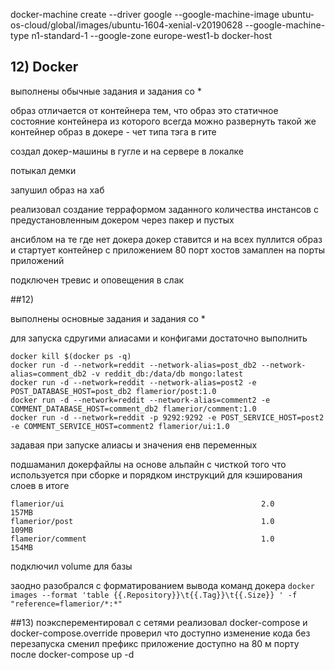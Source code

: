 docker-machine create --driver google  --google-machine-image ubuntu-os-cloud/global/images/ubuntu-1604-xenial-v20190628  --google-machine-type n1-standard-1  --google-zone europe-west1-b  docker-host

## 12) Docker

выполнены обычные задания и задания со *

образ отличается от контейнера тем, что образ это статичное состояние контейнера из которого всегда можно развернуть такой же контейнер
образ в докере  - чет типа тэга в гите 

создал докер-машины в гугле и на сервере в локалке

потыкал демки

запушил образ на хаб

реализовал создание терраформом заданного количества инстансов с предустановленным докером через пакер и пустых

ансиблом на те где нет докера докер ставится и на всех пуллится образ и стартует контейнер с приложением 80 порт хостов замаплен на порты приложений

подключен тревис и оповещения в слак 

##12) 

выполнены основные задания и задания со * 

для запуска сдругими алиасами и конфигами достаточно выполнить 
```
docker kill $(docker ps -q)
docker run -d --network=reddit --network-alias=post_db2 --network-alias=comment_db2 -v reddit_db:/data/db mongo:latest
docker run -d --network=reddit --network-alias=post2 -e POST_DATABASE_HOST=post_db2 flamerior/post:1.0
docker run -d --network=reddit --network-alias=comment2 -e COMMENT_DATABASE_HOST=comment_db2 flamerior/comment:1.0
docker run -d --network=reddit -p 9292:9292 -e POST_SERVICE_HOST=post2 -e COMMENT_SERVICE_HOST=comment2 flamerior/ui:1.0
```
задавая при запуске алиасы и значения енв переменных

подшаманил докерфайлы на основе альпайн с чисткой того что используется при сборке и порядком инструкций для кэширования слоев
 в итоге
```
flamerior/ui                                            2.0                 157MB
flamerior/post                                          1.0                 109MB
flamerior/comment                                       1.0                 154MB
```
подключил volume для базы

заодно разобрался с форматированием вывода команд докера
```docker images --format 'table {{.Repository}}\t{{.Tag}}\t{{.Size}} ' -f "reference=flamerior/*:*"```

##13)
поэксперементировал с сетями 
реализовал docker-compose и docker-compose.override 
проверил что доступно изменение кода без перезапуска
сменил префикс
приложение доступно на 80 м порту после docker-compose up -d
